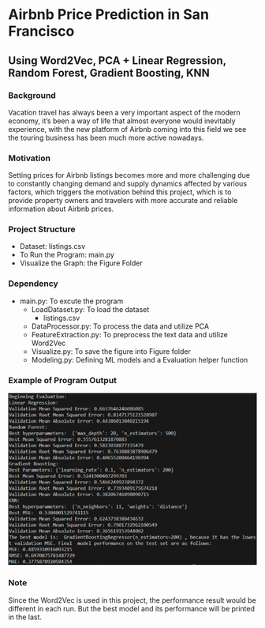 # Airbnb Price Prediction in San Francisco
## Using Word2Vec, PCA + Linear Regression, Random Forest, Gradient Boosting, KNN

### Background
Vacation travel has always been a very important aspect of the modern economy, it’s been a way of life that almost everyone would inevitably experience, with the new platform of Airbnb coming into this field we see the touring business has been much more active nowadays. 
### Motivation
Setting prices for Airbnb listings becomes more and more challenging due to constantly changing demand and supply dynamics affected by various factors, which triggers the motivation behind this project, which is to provide property owners and travelers with more accurate and reliable information about Airbnb prices.
### Project Structure
* Dataset: listings.csv
* To Run the Program: main.py
* Visualize the Graph: the Figure Folder
### Dependency
* main.py: To excute the program
    * LoadDataset.py: To load the dataset
        * listings.csv
    * DataProcessor.py: To process the data and utilize PCA
    * FeatureExtraction.py: To preprocess the text data and utilize Word2Vec 
    * Visualize.py: To save the figure into Figure folder
    * Modeling.py: Defining ML models and a Evaluation helper function
### Example of Program Output
![Alt text](/Figure/Example_Output.png?raw=true "Example of Program Output")
### Note
Since the Word2Vec is used in this project, the performance result would be different in each run. But the best model and its performance will be printed in the last.